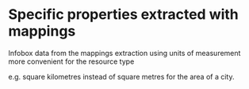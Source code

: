 # Specific properties extracted with mappings
Infobox data from the mappings extraction using units of measurement more convenient for the resource type

e.g. square kilometres instead of square metres for the area of a city.
